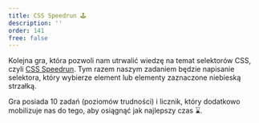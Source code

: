 ```yaml
---
title: CSS Speedrun 🕹️
description: ''
order: 141
free: false
---
```


Kolejna gra, która pozwoli nam utrwalić wiedzę na temat selektorów CSS, czyli [CSS Speedrun](https://css-speedrun.netlify.app/). Tym razem naszym zadaniem będzie napisanie selektora, który wybierze element lub elementy zaznaczone niebieską strzałką.

Gra posiada 10 zadań (poziomów trudności) i licznik, który dodatkowo mobilizuje nas do tego, aby osiągnąć jak najlepszy czas ⌛.
